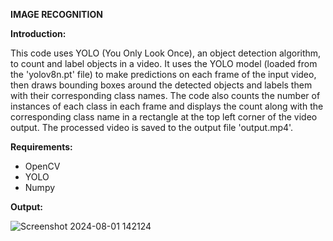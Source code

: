 **IMAGE RECOGNITION**

**Introduction:**

This code uses YOLO (You Only Look Once), an object detection algorithm, to count and label objects in a video. It uses the YOLO model (loaded from the 'yolov8n.pt' file) to make predictions on each frame of the input video, then draws bounding boxes around the detected objects and labels them with their corresponding class names. The code also counts the number of instances of each class in each frame and displays the count along with the corresponding class name in a rectangle at the top left corner of the video output. The processed video is saved to the output file 'output.mp4'. 

**Requirements:**
* OpenCV
* YOLO
* Numpy

**Output:**

![Screenshot 2024-08-01 142124](https://github.com/user-attachments/assets/eee87e2f-52c4-4d5a-bae7-f10b64f1073b)
